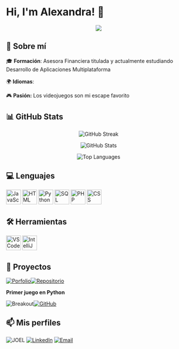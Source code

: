# Hi, I'm Alexandra! 👋

  <p align=center>
    <img src="https://media.tenor.com/kzMUk2-LgL8AAAAj/welcome.gif">
  </p>

## 🎯 Sobre mí
  
  🎓 **Formación**: Asesora Financiera titulada y actualmente estudiando Desarrollo de Aplicaciones Multiplataforma
  
  🌍 **Idiomas**: 
      <img src="https://twemoji.maxcdn.com/v/latest/svg/1f1f7-1f1f4.svg" height="16">
      <img src="https://twemoji.maxcdn.com/v/latest/svg/1f1ec-1f1e7.svg" height="16"> 
      <img src="https://twemoji.maxcdn.com/v/latest/svg/1f1ea-1f1f8.svg" height="16">

  🎮 **Pasión:** Los videojuegos son mi escape favorito

## 📊 GitHub Stats 

  <p align="center">
    <img src="https://github-readme-streak-stats.herokuapp.com?user=ALESA97&theme=synthwave&hide_border=true&ring=00D9FF&fire=A855F7" alt="GitHub Streak">
  </p>

  <p align="center">
    <img src="https://github-readme-stats.vercel.app/api?username=ALESA97&show_icons=true&theme=synthwave&hide_border=true&title_color=00d9ff&icon_color=a855f7&text_color=ffffff&bg_color=0d1117" alt="GitHub Stats">
  </p>

  <p align="center">
    <img src="https://github-readme-stats.vercel.app/api/top-langs/?username=ALESA97&layout=compact&theme=synthwave&hide_border=true&title_color=00d9ff&text_color=ffffff&bg_color=0d1117" alt="Top Languages">
  </p>

## 💻 Lenguajes

  <p>
  <img src="https://cdn.jsdelivr.net/gh/devicons/devicon/icons/javascript/javascript-original.svg" alt="JavaScript" width="40" height="40"/>
  <img src="https://cdn.jsdelivr.net/gh/devicons/devicon/icons/html5/html5-original.svg" alt="HTML" width="40" height="40"/>
  <img src="https://cdn.jsdelivr.net/gh/devicons/devicon/icons/python/python-original.svg" alt="Python" width="40" height="40"/>
  <img src="https://cdn.jsdelivr.net/gh/devicons/devicon/icons/mysql/mysql-original.svg" alt="SQL" width="40" height="40"/>
  <img src="https://cdn.jsdelivr.net/gh/devicons/devicon/icons/php/php-original.svg" alt="PHP" width="40" height="40"/>
  <img src="https://cdn.jsdelivr.net/gh/devicons/devicon/icons/css3/css3-original.svg" alt="CSS" width="40" height="40"/>
</p>


## 🛠️ Herramientas

 <p>
  <img src="https://cdn.jsdelivr.net/gh/devicons/devicon/icons/vscode/vscode-original.svg" alt="VS Code" width="40" height="40"/>
  <img src="https://cdn.jsdelivr.net/gh/devicons/devicon/icons/intellij/intellij-original.svg" alt="IntelliJ IDEA" width="40" height="40"/>
</p>

## 🚀 Proyectos

[![Porfolio](https://img.shields.io/badge/Porfolio-E34F26?style=for-the-badge&logo=html5&logoColor=white)](https://developer.mozilla.org/en-US/docs/Web/HTML)[![Repositorio](https://img.shields.io/badge/-Repositorio-181717?style=for-the-badge&logo=github&logoColor=white)](https://github.com/ALESA97/MiPorfolio)

**Primer juego en Python**

![Breakout](https://img.shields.io/badge/-Breakout-3776AB?style=for-the-badge&logo=python&logoColor=black)[![GitHub](https://img.shields.io/badge/-Repositorio-181717?style=for-the-badge&logo=github&logoColor=white)](https://github.com/ALESA97/Python-Game)


## 📫 Mis perfiles

![JOEL](https://img.shields.io/badge/-JOEL-F7DF1E?style=for-the-badge&logoColor=white)
[![LinkedIn](https://img.shields.io/badge/-LinkedIn-0A66C2?style=for-the-badge&logo=linkedin&logoColor=white)](https://linkedin.com/in/alexandra-teodora-sofronie-3bbb36161)
[![Email](https://img.shields.io/badge/-Email-D14836?style=for-the-badge&logo=gmail&logoColor=white)](mailto:alesaclash97@gmail.com)
  

